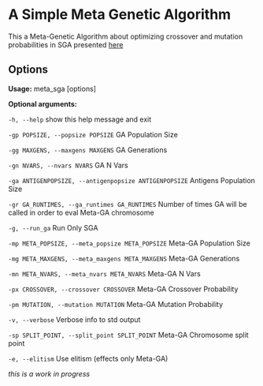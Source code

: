 A Simple Meta Genetic Algorithm
==========================
This a Meta-Genetic Algorithm about optimizing crossover and mutation probabilities in SGA presented [here](https://github.com/panvagenas/simple-genetic-algorithm)

Options
-------

**Usage:** meta_sga [options]

**Optional arguments:**

  `-h, --help`                                          show this help message and exit
  
  `-gp POPSIZE, --popsize POPSIZE`                      GA Population Size
  
  `-gg MAXGENS, --maxgens MAXGENS`                      GA Generations
  
  `-gn NVARS, --nvars NVARS`                            GA N Vars
  
  `-ga ANTIGENPOPSIZE, --antigenpopsize ANTIGENPOPSIZE` Antigens Population Size
  
  `-gr GA_RUNTIMES, --ga_runtimes GA_RUNTIMES`          Number of times GA will be called in order to eval
                                                        Meta-GA chromosome
                                                        
  `-g, --run_ga`                                        Run Only SGA
  
  `-mp META_POPSIZE, --meta_popsize META_POPSIZE`       Meta-GA Population Size
  
  `-mg META_MAXGENS, --meta_maxgens META_MAXGENS`       Meta-GA Generations
  
  `-mn META_NVARS, --meta_nvars META_NVARS`             Meta-GA N Vars
  
  `-px CROSSOVER, --crossover CROSSOVER`                Meta-GA Crossover Probability
  
  `-pm MUTATION, --mutation MUTATION`                   Meta-GA Mutation Probability
  
  `-v, --verbose`                                       Verbose info to std output
  
  `-sp SPLIT_POINT, --split_point SPLIT_POINT`          Meta-GA Chromosome split point
  
  `-e, --elitism`                                       Use elitism (effects only Meta-GA)
 
*this is a work in progress*
